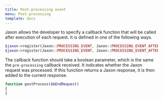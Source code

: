 ```yaml
---
title: Post-processing event
menu: Post-processing
template: docs
---
```


Jaxon allows the developer to specify a callback function that will be called after execution of each request.
It is defined in one of the following ways.
```php
$jaxon->register(Jaxon::PROCESSING_EVENT, Jaxon::PROCESSING_EVENT_AFTER, 'functionName');
$jaxon->register(Jaxon::PROCESSING_EVENT, Jaxon::PROCESSING_EVENT_AFTER, array($object, 'methodName'));
```

The callback function should take a boolean parameter, which is the same the `pre-processing` callback received. It indicates whether the Jaxon request was processed.
If this function returns a Jaxon response, it is then added to the current response.
```php
function postProcess($bEndRequest)
{
}
```

